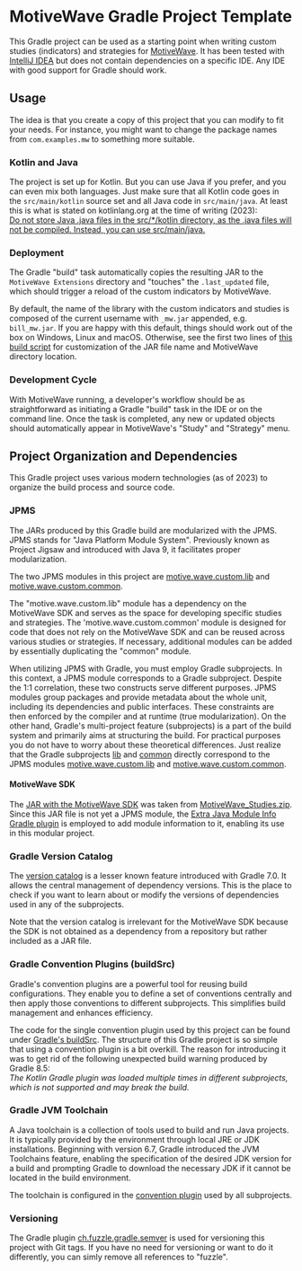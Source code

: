 MotiveWave Gradle Project Template
==================================

This Gradle project can be used as a starting point when writing custom studies (indicators) and strategies
for [MotiveWave](https://www.motivewave.com/). It has been tested
with [IntelliJ IDEA](https://www.jetbrains.com/idea/download/) but does not contain dependencies on a specific IDE. Any
IDE with good support for Gradle should work.

Usage
-----

The idea is that you create a copy of this project that you can modify to fit your needs. For instance, you might want
to change the package names from `com.examples.mw` to something more suitable.

### Kotlin and Java

The project is set up for Kotlin. But you can use Java if you prefer, and you can even mix both languages. Just make
sure that all Kotlin code goes in the `src/main/kotlin` source set and all Java code in `src/main/java`. At least this
is what is stated on kotlinlang.org at the time of writing (2023):  
[Do not store Java .java files in the src/*/kotlin directory, as the .java files will not be compiled. Instead, you can use src/main/java.](https://kotlinlang.org/docs/gradle-configure-project.html#kotlin-and-java-sources)

### Deployment

The Gradle "build" task automatically copies the resulting JAR to the `MotiveWave Extensions` directory and "touches"
the `.last_updated` file, which should trigger a reload of the custom indicators by MotiveWave.

By default, the name of the library with the custom indicators and studies is composed of the current username
with `_mw.jar` appended, e.g. `bill_mw.jar`. If you are happy with this default, things should work out of the box on
Windows, Linux and macOS. Otherwise, see the first two lines of [this build script](./lib/build.gradle.kts) for
customization of the JAR file name and MotiveWave directory location.

### Development Cycle

With MotiveWave running, a developer's workflow should be as straightforward as initiating a Gradle "build" task in the
IDE or on the command line. Once the task is completed, any new or updated objects should automatically appear in
MotiveWave's "Study" and "Strategy" menu.

Project Organization and Dependencies
-------------------------------------

This Gradle project uses various modern technologies (as of 2023) to organize the build process and source code.

### JPMS

The JARs produced by this Gradle build are modularized with the JPMS. JPMS stands for "Java Platform Module System".
Previously known as Project Jigsaw and introduced with Java 9, it facilitates proper modularization.

The two JPMS modules in this project are [motive.wave.custom.lib](./lib/src/main/java/module-info.java)
and [motive.wave.custom.common](./common/src/main/java/module-info.java).

The "motive.wave.custom.lib" module has a dependency on the MotiveWave SDK and serves as the space for developing
specific studies and strategies. The 'motive.wave.custom.common' module is designed for code that does not rely on the
MotiveWave SDK and can be reused across various studies or strategies. If necessary, additional modules can be added
by essentially duplicating the "common" module.

When utilizing JPMS with Gradle, you must employ Gradle subprojects. In this context, a JPMS module corresponds to a
Gradle subproject. Despite the 1:1 correlation, these two constructs serve different purposes. JPMS modules group
packages and provide metadata about the whole unit, including its dependencies and public interfaces. These constraints
are then enforced by the compiler and at runtime (true modularization). On the other hand, Gradle's multi-project
feature (subprojects) is a part of the build system and primarily aims at structuring the build. For practical purposes
you do not have to worry about these theoretical differences. Just realize that the Gradle subprojects [lib](./lib)
and [common](./common) directly correspond to the JPMS
modules [motive.wave.custom.lib](./lib/src/main/java/module-info.java)
and [motive.wave.custom.common](./common/src/main/java/module-info.java).

#### MotiveWave SDK

The [JAR with the MotiveWave SDK](./lib/local-jars) was taken
from [MotiveWave_Studies.zip](https://www.motivewave.com/support/sdk.htm). Since this JAR file is not yet a JPMS module,
the [Extra Java Module Info Gradle plugin](https://github.com/gradlex-org/extra-java-module-info/tree/main) is employed
to
add module information to it, enabling its use in this modular project.

### Gradle Version Catalog

The [version catalog](gradle/libs.versions.toml) is a lesser known feature introduced with Gradle 7.0. It allows the
central management of dependency versions. This is the place to check if you want to learn about or modify the versions
of dependencies used in any of the subprojects.

Note that the version catalog is irrelevant for the MotiveWave SDK because the SDK is not obtained as a dependency from
a repository but rather included as a JAR file.

### Gradle Convention Plugins (buildSrc)

Gradle's convention plugins are a powerful tool for reusing build configurations. They enable you to define a set of
conventions centrally and then apply those conventions to different subprojects. This simplifies build management and
enhances efficiency.

The code for the single convention plugin used by this project can be found under [Gradle's buildSrc](./buildSrc). The
structure of this Gradle project is so simple that using a convention plugin is a bit overkill. The reason for
introducing it was to get rid of the following unexpected build warning produced by Gradle 8.5:  
*The Kotlin Gradle plugin was loaded multiple times in different subprojects, which is not supported and may break the
build.*

### Gradle JVM Toolchain

A Java toolchain is a collection of tools used to build and run Java projects. It is typically provided by the
environment through local JRE or JDK installations. Beginning with version 6.7, Gradle introduced the JVM Toolchains
feature, enabling the specification of the desired JDK version for a build and prompting Gradle to download the
necessary JDK if it cannot be located in the build environment.

The toolchain is configured in
the [convention plugin](./buildSrc/src/main/kotlin/motive-wave-template.kotlin-shared-conventions.gradle.kts) used by
all subprojects.

### Versioning

The Gradle plugin [ch.fuzzle.gradle.semver](https://github.com/f-u-z-z-l-e/semver-plugin) is used for versioning this
project with Git tags. If you have no need for versioning or want to do it differently, you can simly remove all
references to "fuzzle".